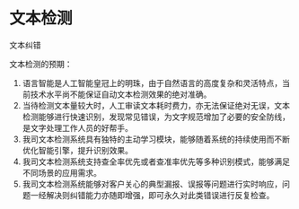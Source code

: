 # 文本检测
文本纠错



文本检测的预期：

1. 语言智能是人工智能皇冠上的明珠，由于自然语言的高度复杂和灵活特点，当前技术水平尚不能保证自动文本检测效果的绝对准确。
2. 当待检测文本量较大时，人工审读文本耗时费力，亦无法保证绝对无误，文本检测能够进行快速识别，发现常见错误，为文字规范增加了必要的安全防线，是文字处理工作人员的好帮手。
3. 我司文本检测系统具有独特的主动学习模块，能够随着系统的持续使用而不断优化智能引擎，提升识别效果。
4. 我司文本检测系统支持查全率优先或者查准率优先等多种识别模式，能够满足不同场景的应用需求。
5. 我司文本检测系统能够对客户关心的典型漏报、误报等问题进行实时响应，问题一经解决则纠错能力亦随即增强，即可永久对此类错误进行反复检查。